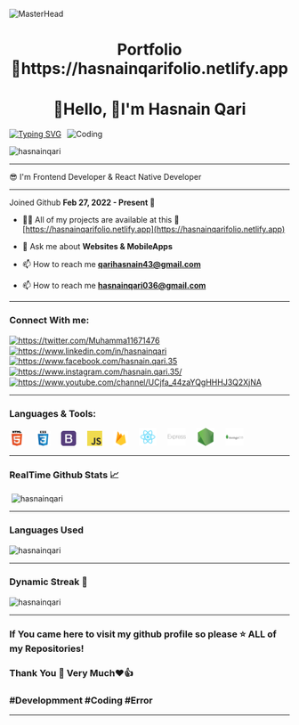 ![MasterHead](https://www.digitalsolutionservices.com/img/services/web%20development.gif)
<h1  align="center">Portfolio 🔗https://hasnainqarifolio.netlify.app</h1>
<h1 align="center">🤗Hello, 👋I'm Hasnain Qari</h1>
<a href="https://git.io/typing-svg"><img src="https://readme-typing-svg.demolab.com?font=Fira+Code&size=25&duration=4000&pause=1000&color=22A39F&vCenter=true&width=700&lines=This+is+Hasnain Qari;Junior+Frontend+Developer;Junior+JavaScript+Developer;React-Native+UI+Developer" alt="Typing SVG" /></a>
<img align="right" alt="Coding" width="400" src="https://camo.githubusercontent.com/c1dcb74cc1c1835b1d716f5051499a2814c683c806b15f04b0eba492863703e9/68747470733a2f2f63646e2e6472696262626c652e636f6d2f75736572732f3733303730332f73637265656e73686f74732f363538313234332f6176656e746f2e676966">
<p align="left"> <img src="https://komarev.com/ghpvc/?username=hasnainqari&label=Profile%20views&color=0e75b6&style=flat" alt="hasnainqari" /> </p>
<hr />
😎 I'm Frontend Developer & React Native Developer 
<hr />
Joined Github <b> Feb 27, 2022 - Present </b> 🥳

- 👨‍💻 All of my projects are available at this 🔗 [https://hasnainqarifolio.netlify.app](https://hasnainqarifolio.netlify.app)

- 💬 Ask me about **Websites & MobileApps**

- 📫 How to reach me **qarihasnain43@gmail.com**
- 📫 How to reach me **hasnainqari036@gmail.com**
<hr />
<h3 align="left">Connect With me:</h3>
<p align="left">
<a href="https://twitter.com/Muhamma11671476" target="blank"><img align="center" src="https://raw.githubusercontent.com/rahuldkjain/github-profile-readme-generator/master/src/images/icons/Social/twitter.svg" alt="https://twitter.com/Muhamma11671476" height="30" width="40" /></a>
<a href="https://www.linkedin.com/in/hasnainqari" target="blank"><img align="center" src="https://raw.githubusercontent.com/rahuldkjain/github-profile-readme-generator/master/src/images/icons/Social/linked-in-alt.svg" alt="https://www.linkedin.com/in/hasnainqari" height="30" width="40" /></a>
<a href="https://www.facebook.com/hasnain.qari.35" target="blank"><img align="center" src="https://raw.githubusercontent.com/rahuldkjain/github-profile-readme-generator/master/src/images/icons/Social/facebook.svg" alt="https://www.facebook.com/hasnain.qari.35" height="30" width="40" /></a>  
<a href="https://www.instagram.com/hasnain.qari.35/" target="blank"><img align="center" src="https://raw.githubusercontent.com/rahuldkjain/github-profile-readme-generator/master/src/images/icons/Social/instagram.svg" alt="https://www.instagram.com/hasnain.qari.35/" height="30" width="40" /></a>
<a href="https://www.youtube.com/channel/UCjfa_44zaYQgHHHJ3Q2XjNA" target="blank"><img align="center" src="https://raw.githubusercontent.com/rahuldkjain/github-profile-readme-generator/master/src/images/icons/Social/youtube.svg" alt="https://www.youtube.com/channel/UCjfa_44zaYQgHHHJ3Q2XjNA" height="30" width="40" /></a>
<!-- <a href="https://www.upwork.com/freelancers/~019b7051858e822b56" target="blank"><img align="center" src="https://raw.githubusercontent.com/rahuldkjain/github-profile-readme-generator/master/src/images/upwork.svg" alt="https://www.upwork.com/freelancers/~019b7051858e822b56" height="30" width="40" /></a> -->
</p>
<hr />
<h3 align="left">Languages & Tools:</h3>

<code><img height="27" src="https://raw.githubusercontent.com/github/explore/80688e429a7d4ef2fca1e82350fe8e3517d3494d/topics/html/html.png" alt="HTML"></code> &nbsp; &nbsp;
<code><img height="27" src="https://raw.githubusercontent.com/github/explore/80688e429a7d4ef2fca1e82350fe8e3517d3494d/topics/css/css.png" alt="CSS"></code>  &nbsp; &nbsp;
<code><img height="27" src="https://raw.githubusercontent.com/github/explore/80688e429a7d4ef2fca1e82350fe8e3517d3494d/topics/bootstrap/bootstrap.png" alt="Bootstrap"></code> &nbsp; &nbsp;
<code><img height="27" src="https://raw.githubusercontent.com/github/explore/80688e429a7d4ef2fca1e82350fe8e3517d3494d/topics/javascript/javascript.png" alt="Javascript"></code>  &nbsp; &nbsp;
<code><img height="27" src="https://raw.githubusercontent.com/github/explore/80688e429a7d4ef2fca1e82350fe8e3517d3494d/topics/firebase/firebase.png" alt="Firebase"></code>  &nbsp; &nbsp;
<code><img height="32" src="https://raw.githubusercontent.com/github/explore/80688e429a7d4ef2fca1e82350fe8e3517d3494d/topics/react/react.png" alt="React"></code> &nbsp; &nbsp;
<code><img height="32" src="https://raw.githubusercontent.com/github/explore/80688e429a7d4ef2fca1e82350fe8e3517d3494d/topics/express/express.png" alt="Exress"></code> &nbsp; &nbsp;
<code><img height="32" src="https://raw.githubusercontent.com/github/explore/80688e429a7d4ef2fca1e82350fe8e3517d3494d/topics/nodejs/nodejs.png" alt="NodeJS"></code> &nbsp; &nbsp;
<code><img height="32" src="https://raw.githubusercontent.com/github/explore/80688e429a7d4ef2fca1e82350fe8e3517d3494d/topics/mongodb/mongodb.png" alt="MongoDB"></code> &nbsp; &nbsp;

<hr />

### RealTime Github Stats 📈
<p>&nbsp;<img align="center" src="https://github-readme-stats.vercel.app/api?username=hasnainqari&show_icons=true&locale=en" alt="hasnainqari" /></p>
<hr />

### Languages Used 
<p><img align="center" src="https://github-readme-stats.vercel.app/api/top-langs?username=hasnainqari&show_icons=true&locale=en&layout=compact" alt="hasnainqari" /></p>
<hr />

### Dynamic Streak 🚀
<p><img align="center" src="https://github-readme-streak-stats.herokuapp.com/?user=hasnainqari&" alt="hasnainqari" /></p>
<hr />

### If You came here to visit my github profile so please ⭐ ALL of my Repositories!
### Thank You 🥳 Very Much❤️👍
### #Developmment #Coding #Error
<hr />

